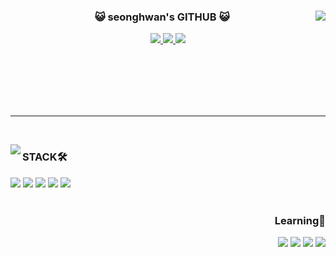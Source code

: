 <div align="center">

  <img align="right" src="https://github-readme-stats.vercel.app/api?username=limtjdghks&bg_color=60,ff8a8a,216691&title_color=faf0ff&text_color=faf0ff"/>

  ###  😺 seonghwan's GITHUB 😺

 <a href=https://www.instagram.com/lim_tjdghks/> <img src="https://img.shields.io/badge/Instagram-E4405F?style=for-the-badge&logo=Instagram&logoColor=white&link=https://www.instagram.com/lim_tjdghks/"> </a>
 <a href=https://www.notion.so/f448bb85f5b24c6995d7929072cefffc> <img src="https://img.shields.io/badge/Notion-000000?style=for-the-badge&logo=Notion&logoColor=white&link=https://www.notion.so/f448bb85f5b24c6995d7929072cefffc"> </a>
 <a href=mailto:epaktldk0203@gmail.com> <img src="https://img.shields.io/badge/Gmail-EA4335?style=for-the-badge&logo=Gmail&logoColor=white&link=mailto:epaktldk0203@gmail.com"> </a><br>


<div align="left">


<br/>
<br/>
<br/>
<br />
<br/>

</div>
</div>

 ---

<br />

<img align="left" src="https://github-readme-stats.vercel.app/api/top-langs/?username=limtjdghks&layout=compact&bg_color=60,ff8a8a,216691&title_color=faf0ff&text_color=faf0ff"/></a>

<div align="left">

### STACK🛠️

<img src="https://img.shields.io/badge/HTML5-E34F26?style=for-the-badge&logo=html5&logoColor=white"/>
<img src="https://img.shields.io/badge/CSS3-1572B6?style=for-the-badge&logo=css3&logoColor=white"/>
<img src="https://img.shields.io/badge/JavaScript-F7DF1E?style=for-the-badge&logo=javascript&logoColor=white"/></a>
<img src="https://img.shields.io/badge/Typescript-3178C6?style=for-the-badge&logo=typescript&logoColor=white"/>
<img src="https://img.shields.io/badge/react-%2361DAFB.svg?&style=for-the-badge&logo=react&logoColor=white" />
<br />
<br />

<div align="right">

### Learning📖
<img src="https://img.shields.io/badge/Java-ED8B00?style=for-the-badge&logo=openjdk&logoColor=white"/>
<img src="https://img.shields.io/badge/Spring-6DB33F?style=for-the-badge&logo=Spring&logoColor=white"/>
<img src="https://img.shields.io/badge/Spring Secruity-6DB33F?style=for-the-badge&logo=springsecurity&logoColor=white"/>
<img src="https://img.shields.io/badge/amazon aws-232F3E?style=for-the-badge&logo=amazonwebservices&logoColor=white">

</div>


<br />
<br /><br /><br />
